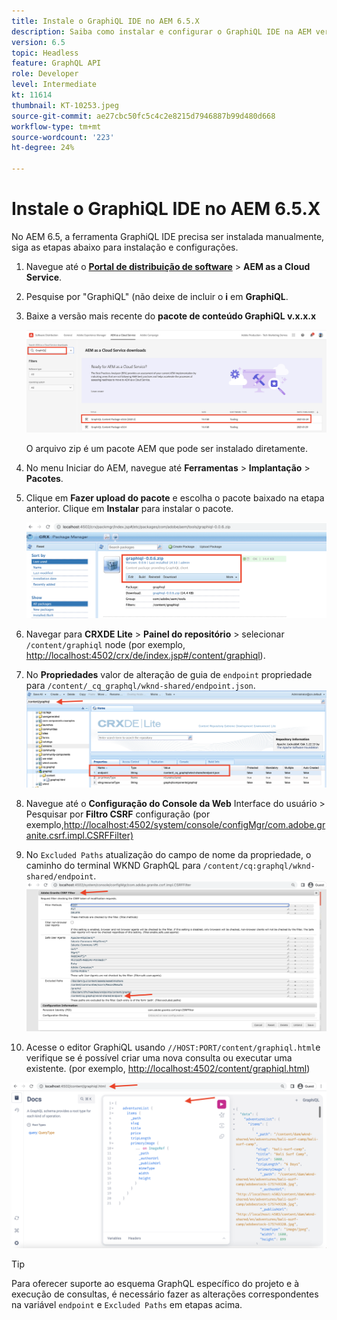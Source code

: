 ```yaml
---
title: Instale o GraphiQL IDE no AEM 6.5.X
description: Saiba como instalar e configurar o GraphiQL IDE na AEM versão 6.5.X
version: 6.5
topic: Headless
feature: GraphQL API
role: Developer
level: Intermediate
kt: 11614
thumbnail: KT-10253.jpeg
source-git-commit: ae27cbc50fc5c4c2e8215d7946887b99d480d668
workflow-type: tm+mt
source-wordcount: '223'
ht-degree: 24%

---
```



# Instale o GraphiQL IDE no AEM 6.5.X

No AEM 6.5, a ferramenta GraphiQL IDE precisa ser instalada manualmente, siga as etapas abaixo para instalação e configurações.

1. Navegue até o **[Portal de distribuição de software](https://experience.adobe.com/#/downloads/content/software-distribution/en/aemcloud.html)** > **AEM as a Cloud Service**.
1. Pesquise por &quot;GraphiQL&quot; (não deixe de incluir o **i** em **GraphiQL**.
1. Baixe a versão mais recente do **pacote de conteúdo GraphiQL v.x.x.x**

   ![Download do pacote GraphiQL](assets/graphiql/software-distribution.png)

   O arquivo zip é um pacote AEM que pode ser instalado diretamente.

1. No menu Iniciar do AEM, navegue até **Ferramentas** > **Implantação** > **Pacotes**.
1. Clique em **Fazer upload do pacote** e escolha o pacote baixado na etapa anterior. Clique em **Instalar** para instalar o pacote.

   ![Instalar o pacote GraphiQL](assets/graphiql/install-graphiql-package.png)

1. Navegar para **CRXDE Lite** > **Painel do repositório** > selecionar `/content/graphiql` node (por exemplo, <http://localhost:4502/crx/de/index.jsp#/content/graphiql>).
1. No **Propriedades** valor de alteração de guia de `endpoint` propriedade para `/content/_cq_graphql/wknd-shared/endpoint.json`.
   ![Alteração de Valor da Propriedade do Ponto de Extremidade](assets/graphiql/endpoint-prop-value-change.png)

1. Navegue até o **Configuração do Console da Web** Interface do usuário > Pesquisar por **Filtro CSRF** configuração (por exemplo,<http://localhost:4502/system/console/configMgr/com.adobe.granite.csrf.impl.CSRFFilter)>
1. No `Excluded Paths` atualização do campo de nome da propriedade, o caminho do terminal WKND GraphQL para `/content/cq:graphql/wknd-shared/endpoint`.
   ![Excluir caminhos Alteração de valor da propriedade](assets/graphiql/exclude-paths-value-change.png)

1. Acesse o editor GraphiQL usando `//HOST:PORT/content/graphiql.html`e verifique se é possível criar uma nova consulta ou executar uma existente. (por exemplo, <http://localhost:4502/content/graphiql.html>)

![Editor GraphiQL](assets/graphiql/graphiql-editor.png)

>[!TIP]
>
>Para oferecer suporte ao esquema GraphQL específico do projeto e à execução de consultas, é necessário fazer as alterações correspondentes na variável `endpoint` e `Excluded Paths` em etapas acima.
